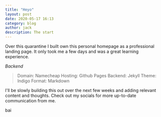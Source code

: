 ```yaml
---
title: "Heyo"
layout: post
date: 2020-05-17 16:13
category: blog
author: jack
description: The start
---
```



Over this quarantine I built own this personal homepage as a professional landing page. It only took me a few days and was a great learning experience.


*Backend*
>Domain: Namecheap
>Hosting: Github Pages
>Backend: Jekyll
>Theme: Indigo
>Format: Markdown


I'll be slowly building this out over the next few weeks and adding relevant content and thoughts. Check out my socials for more up-to-date communication from me.

bai

